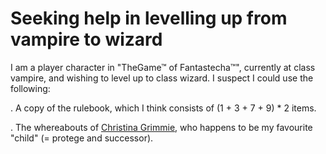 # Seeking help in levelling up from vampire to wizard

I am a player character in "TheGame™ of Fantastecha™", currently at class vampire, and wishing to level up to class wizard. I suspect I could use the following:

. A copy of the rulebook, which I think consists of (1 + 3 + 7 + 9) * 2 items.

. The whereabouts of [Christina Grimmie](https://en.wikipedia.org/wiki/Christina_Grimmie), who happens to be my favourite "child" (= protege and successor).

